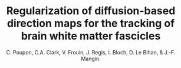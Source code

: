---
author: C. Poupon, C.A. Clark, V. Frouin, J. Regis, I. Bloch, D. Le Bihan, & J.-F. Mangin.
title: Regularization of diffusion-based direction maps for the tracking of brain white matter fascicles
journal: NeuroImage
year: 2000
type: article
doi: 10.1006/nimg.2000.0607
volume: 12
number: 2
---